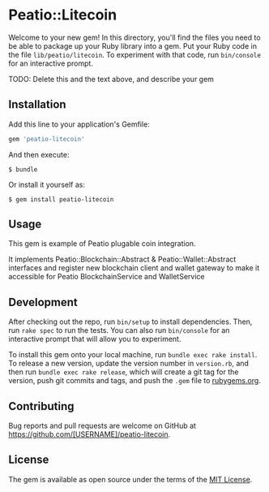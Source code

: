 # Peatio::Litecoin

Welcome to your new gem! In this directory, you'll find the files you need to be able to package up your Ruby library into a gem. Put your Ruby code in the file `lib/peatio/litecoin`. To experiment with that code, run `bin/console` for an interactive prompt.

TODO: Delete this and the text above, and describe your gem

## Installation

Add this line to your application's Gemfile:

```ruby
gem 'peatio-litecoin'
```

And then execute:

    $ bundle

Or install it yourself as:

    $ gem install peatio-litecoin

## Usage

This gem is example of Peatio plugable coin integration.

It implements Peatio::Blockchain::Abstract & Peatio::Wallet::Abstract interfaces
and register new blockchain client and wallet gateway to make it accessible for Peatio BlockchainService and WalletService

## Development

After checking out the repo, run `bin/setup` to install dependencies. Then, run `rake spec` to run the tests. You can also run `bin/console` for an interactive prompt that will allow you to experiment.

To install this gem onto your local machine, run `bundle exec rake install`. To release a new version, update the version number in `version.rb`, and then run `bundle exec rake release`, which will create a git tag for the version, push git commits and tags, and push the `.gem` file to [rubygems.org](https://rubygems.org).

## Contributing

Bug reports and pull requests are welcome on GitHub at https://github.com/[USERNAME]/peatio-litecoin.

## License

The gem is available as open source under the terms of the [MIT License](https://opensource.org/licenses/MIT).
